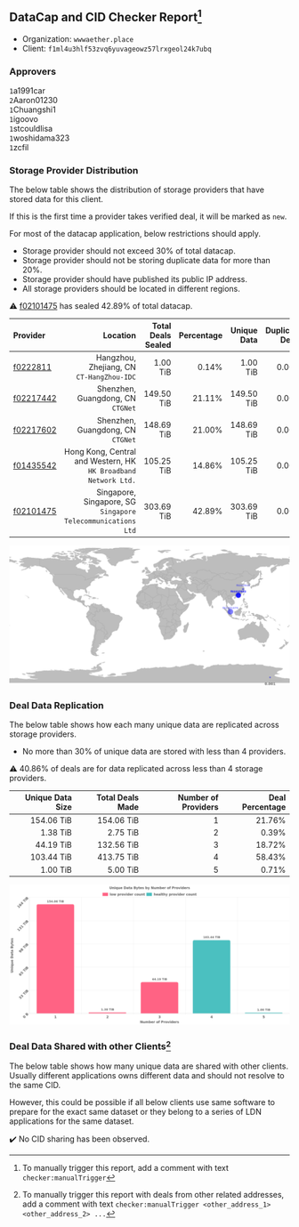 ## DataCap and CID Checker Report[^1]
 - Organization: `wwwaether.place`
 - Client: `f1ml4u3hlf53zvq6yuvageowz57lrxgeol24k7ubq`
### Approvers
`1`a1991car<br/>`2`Aaron01230<br/>`1`Chuangshi1<br/>`1`igoovo<br/>`1`stcouldlisa<br/>`1`woshidama323<br/>`1`zcfil

### Storage Provider Distribution
The below table shows the distribution of storage providers that have stored data for this client.

If this is the first time a provider takes verified deal, it will be marked as `new`.

For most of the datacap application, below restrictions should apply.
 - Storage provider should not exceed 30% of total datacap.
 - Storage provider should not be storing duplicate data for more than 20%.
 - Storage provider should have published its public IP address.
 - All storage providers should be located in different regions.

⚠️ [f02101475](https://filfox.info/en/address/f02101475) has sealed 42.89% of total datacap.

| Provider                                              |                                                           Location | Total Deals Sealed | Percentage | Unique Data | Duplicate Deals |
| :---------------------------------------------------- | -----------------------------------------------------------------: | -----------------: | ---------: | ----------: | --------------: |
| [f0222811](https://filfox.info/en/address/f0222811)   |                       Hangzhou, Zhejiang, CN<br/>`CT-HangZhou-IDC` |           1.00 TiB |      0.14% |    1.00 TiB |           0.00% |
| [f02217442](https://filfox.info/en/address/f02217442) |                               Shenzhen, Guangdong, CN<br/>`CTGNet` |         149.50 TiB |     21.11% |  149.50 TiB |           0.00% |
| [f02217602](https://filfox.info/en/address/f02217602) |                               Shenzhen, Guangdong, CN<br/>`CTGNet` |         148.69 TiB |     21.00% |  148.69 TiB |           0.00% |
| [f01435542](https://filfox.info/en/address/f01435542) | Hong Kong, Central and Western, HK<br/>`HK Broadband Network Ltd.` |         105.25 TiB |     14.86% |  105.25 TiB |           0.00% |
| [f02101475](https://filfox.info/en/address/f02101475) |    Singapore, Singapore, SG<br/>`Singapore Telecommunications Ltd` |         303.69 TiB |     42.89% |  303.69 TiB |           0.00% |

<img src="https://raw.githubusercontent.com/data-preservation-programs/filplus-checker-assets/main/filecoin-project/filecoin-plus-large-datasets/issues/1767/1688813097121.png"/>

### Deal Data Replication
The below table shows how each many unique data are replicated across storage providers.

- No more than 30% of unique data are stored with less than 4 providers.

⚠️ 40.86% of deals are for data replicated across less than 4 storage providers.

| Unique Data Size | Total Deals Made | Number of Providers | Deal Percentage |
| ---------------: | ---------------: | ------------------: | --------------: |
|       154.06 TiB |       154.06 TiB |                   1 |          21.76% |
|         1.38 TiB |         2.75 TiB |                   2 |           0.39% |
|        44.19 TiB |       132.56 TiB |                   3 |          18.72% |
|       103.44 TiB |       413.75 TiB |                   4 |          58.43% |
|         1.00 TiB |         5.00 TiB |                   5 |           0.71% |

<img src="https://raw.githubusercontent.com/data-preservation-programs/filplus-checker-assets/main/filecoin-project/filecoin-plus-large-datasets/issues/1767/1688813098271.png"/>

### Deal Data Shared with other Clients[^3]
The below table shows how many unique data are shared with other clients.
Usually different applications owns different data and should not resolve to the same CID.

However, this could be possible if all below clients use same software to prepare for the exact same dataset or they belong to a series of LDN applications for the same dataset.

✔️ No CID sharing has been observed.

[^1]: To manually trigger this report, add a comment with text `checker:manualTrigger`

[^2]: Deals from those addresses are combined into this report as they are specified with `checker:manualTrigger`

[^3]: To manually trigger this report with deals from other related addresses, add a comment with text `checker:manualTrigger <other_address_1> <other_address_2> ...`
